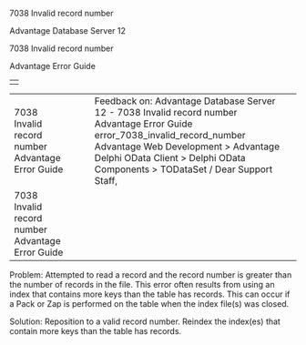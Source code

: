 7038 Invalid record number




Advantage Database Server 12  

7038 Invalid record number

Advantage Error Guide

|  |
| --- |
|  |

|  |  |  |  |  |
| --- | --- | --- | --- | --- |
| 7038 Invalid record number  Advantage Error Guide |  |  | Feedback on: Advantage Database Server 12 - 7038 Invalid record number Advantage Error Guide error\_7038\_invalid\_record\_number Advantage Web Development > Advantage Delphi OData Client > Delphi OData Components > TODataSet / Dear Support Staff, |  |
| 7038 Invalid record number  Advantage Error Guide |  |  |  |  |

Problem: Attempted to read a record and the record number is greater than the number of records in the file. This error often results from using an index that contains more keys than the table has records. This can occur if a Pack or Zap is performed on the table when the index file(s) was closed.

Solution: Reposition to a valid record number. Reindex the index(es) that contain more keys than the table has records.